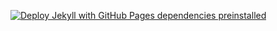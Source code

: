 [![Deploy Jekyll with GitHub Pages dependencies preinstalled](https://github.com/gh4reeb/portfolio/actions/workflows/jekyll-gh-pages.yml/badge.svg)](https://github.com/gh4reeb/portfolio/actions/workflows/jekyll-gh-pages.yml)

